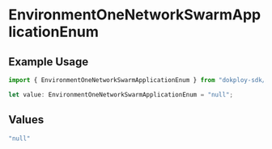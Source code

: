 # EnvironmentOneNetworkSwarmApplicationEnum

## Example Usage

```typescript
import { EnvironmentOneNetworkSwarmApplicationEnum } from "dokploy-sdk/models/operations";

let value: EnvironmentOneNetworkSwarmApplicationEnum = "null";
```

## Values

```typescript
"null"
```
